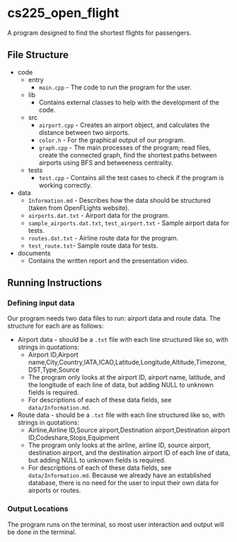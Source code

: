 # cs225_open_flight
A program designed to find the shortest flights for passengers.


## File Structure
- code
  - entry
    - `main.cpp` - The code to run the program for the user.
  - lib
    - Contains external classes to help with the development of the code.
  - src
    - `airport.cpp` - Creates an airport object, and calculates the distance between two airports.
    - `color.h` - For the graphical output of our program.
    - `graph.cpp` - The main processes of the program; read files, create the connected graph, find the shortest paths between airports using BFS and betweeness centrality.
  - tests
    - `test.cpp` - Contains all the test cases to check if the program is working correctly.
- data
  - `Information.md` - Describes how the data should be structured (taken from OpenFLights website).
  - `airports.dat.txt` - Airport data for the program.
  - `sample_airports.dat.txt`, `test_airport.txt` - Sample airport data for tests.
  - `routes.dat.txt` - Airline route data for the program.
  - `test_route.txt`- Sample route data for tests.
- documents
  - Contains the written report and the presentation video.

## Running Instructions
### Defining input data
Our program needs two data files to run: airport data and route data. The structure for each are as follows:
  - Airport data - should be a `.txt` file with each line structured like so, with strings in quotations:
    - Airport ID,Airport name,City,Country,IATA,ICAO,Latitude,Longitude,Altitude,Timezone,DST,Type,Source
    - The program only looks at the airport ID, airport name, latitude, and the longitude of each line of data, but adding NULL to unknown fields is required.
    - For descriptions of each of these data fields, see `data/Information.md`.
  - Route data - should be a `.txt` file with each line structured like so, with strings in quotations:
    - Airline,Airline ID,Source airport,Destination airport,Destination airport ID,Codeshare,Stops,Equipment
    - The program only looks at the airline, airline ID, source airport, destination airport, and the destination airport ID of each line of data, but adding NULL to unknown fields is required.
    - For descriptions of each of these data fields, see `data/Information.md`.
Because we already have an established database, there is no need for the user to input their own data for airports or routes.

### Output Locations
The program runs on the terminal, so most user interaction and output will be done in the terminal.


